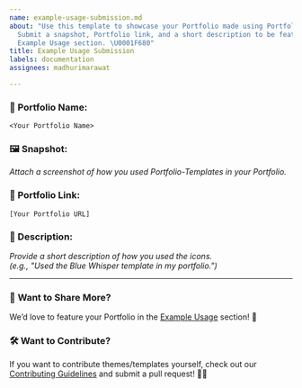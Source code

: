 ```yaml
---
name: example-usage-submission.md
about: "Use this template to showcase your Portfolio made using Portfolio-Templates!
  Submit a snapshot, Portfolio link, and a short description to be featured in the
  Example Usage section. \U0001F680"
title: Example Usage Submission
labels: documentation
assignees: madhurimarawat

---
```


### **🔹 Portfolio Name:**  
`<Your Portfolio Name>`  

### **🖼️ Snapshot:**  
_Attach a screenshot of how you used Portfolio-Templates in your Portfolio._  

### **🔗 Portfolio Link:**  
`[Your Portfolio URL]`  

### **📜 Description:**  
_Provide a short description of how you used the icons._  
_(e.g., "Used the Blue Whisper template in my portfolio.")_  

---

### 📢 **Want to Share More?**  
We’d love to feature your Portfolio in the [Example Usage](https://github.com/madhurimarawat/Portfolio-Templates/) section! 🚀  

### 🛠 **Want to Contribute?**  
If you want to contribute themes/templates yourself, check out our [Contributing Guidelines](https://github.com/madhurimarawat/Portfolio-Templates/blob/main/CONTRIBUTING.md) and submit a pull request! 🎨🔧
